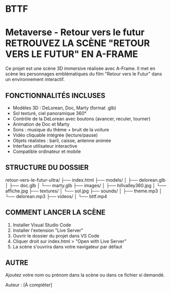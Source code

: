 # BTTF
Metaverse - Retour vers le futur 
RETROUVEZ LA SCÈNE "RETOUR VERS LE FUTUR" EN A-FRAME
===================================================

Ce projet est une scène 3D immersive réalisée avec A-Frame. Il met en scène les personnages emblématiques du film "Retour vers le Futur" dans un environnement interactif.

FONCTIONNALITÉS INCLUSES
-------------------------
- Modèles 3D : DeLorean, Doc, Marty (format .glb)
- Sol texturé, ciel panoramique 360°
- Contrôle de la DeLorean avec boutons (avancer, reculer, tourner)
- Animation de Doc et Marty
- Sons : musique du thème + bruit de la voiture
- Vidéo cliquable intégrée (lecture/pause)
- Objets réalistes : baril, caisse, antenne animée
- Interface utilisateur interactive
- Compatible ordinateur et mobile

STRUCTURE DU DOSSIER
--------------------
retour-vers-le-futur-ultra/
├── index.html
├── models/
│   ├── delorean.glb
│   ├── doc.glb
│   └── marty.glb
├── images/
│   ├── hillvalley360.jpg
│   └── affiche.jpg
├── textures/
│   └── sol.jpg
├── sounds/
│   ├── theme.mp3
│   └── delorean.mp3
├── videos/
│   └── bttf.mp4

COMMENT LANCER LA SCÈNE
------------------------
1. Installer Visual Studio Code
2. Installer l'extension "Live Server"
3. Ouvrir le dossier du projet dans VS Code
4. Cliquer droit sur index.html > "Open with Live Server"
5. La scène s'ouvrira dans votre navigateur par défaut

AUTRE
-----
Ajoutez votre nom ou prénom dans la scène ou dans ce fichier si demandé.

Auteur : [À compléter]

